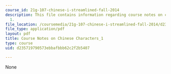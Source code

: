 ```yaml
---
course_id: 21g-107-chinese-i-streamlined-fall-2014
description: This file contains information regarding course notes on chines characters
  1.
file_location: /coursemedia/21g-107-chinese-i-streamlined-fall-2014/d235719790573ebbafbbb62c2f2b5407_MIT21G_107F14_CourseNote_1.pdf
file_type: application/pdf
layout: pdf
title: Course Notes on Chinese Characters_1
type: course
uid: d235719790573ebbafbbb62c2f2b5407

---
```

None